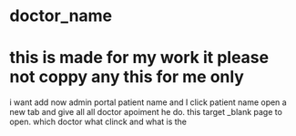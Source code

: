 # doctor_name
# this is made for my work it please not coppy any this for me only
i want add now admin portal patient name and I click patient name open a new tab and give all all doctor apoiment he do.
this target _blank page to open. which doctor what clinck and what is the